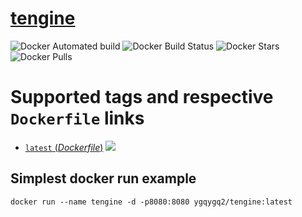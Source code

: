 # [tengine](http://tengine.taobao.org)

![Docker Automated build](https://img.shields.io/docker/cloud/automated/ygqygq2/tengine.svg) ![Docker Build Status](https://img.shields.io/docker/cloud/build/ygqygq2/tengine.svg) ![Docker Stars](https://img.shields.io/docker/stars/ygqygq2/tengine.svg) ![Docker Pulls](https://img.shields.io/docker/pulls/ygqygq2/tengine.svg)

# Supported tags and respective `Dockerfile` links

- [`latest` (*Dockerfile*)](https://github.com/ygqygq2/tengine-docker/blob/master/Dockerfile) [![](https://images.microbadger.com/badges/image/ygqygq2/tengine.svg)](http://microbadger.com/images/ygqygq2/tengine "Get your own image badge on microbadger.com")

## Simplest docker run example

```
docker run --name tengine -d -p8080:8080 ygqygq2/tengine:latest
```
